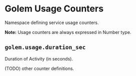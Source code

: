 # Golem Usage Counters
Namespace defining service usage counters.

**Note:** Usage counters are always expressed in Number type.

## `golem.usage.duration_sec`
Duration of Activity (in seconds).

(TODO) other counter definitions.

